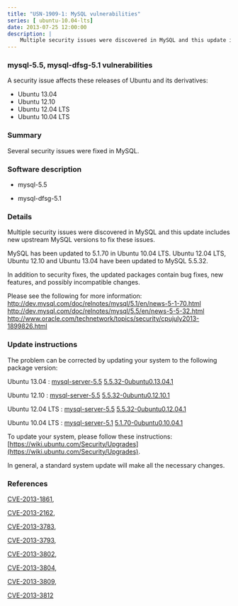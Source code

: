 ```yaml
---
title: "USN-1909-1: MySQL vulnerabilities"
series: [ ubuntu-10.04-lts]
date: 2013-07-25 12:00:00
description: |
    Multiple security issues were discovered in MySQL and this update includes new upstream MySQL versions to fix these issues.
--- 
```

 
 


### mysql-5.5, mysql-dfsg-5.1 vulnerabilities

A security issue affects these releases of Ubuntu and its derivatives:

* Ubuntu 13.04
* Ubuntu 12.10
* Ubuntu 12.04 LTS
* Ubuntu 10.04 LTS

### Summary

Several security issues were fixed in MySQL. 

### Software description

* mysql-5.5 

* mysql-dfsg-5.1 

### Details

Multiple security issues were discovered in MySQL and this update includes new upstream MySQL versions to fix these issues.

MySQL has been updated to 5.1.70 in Ubuntu 10.04 LTS. Ubuntu 12.04 LTS, Ubuntu 12.10 and Ubuntu 13.04 have been updated to MySQL 5.5.32.

In addition to security fixes, the updated packages contain bug fixes, new features, and possibly incompatible changes.

Please see the following for more information: http://dev.mysql.com/doc/relnotes/mysql/5.1/en/news-5-1-70.html http://dev.mysql.com/doc/relnotes/mysql/5.5/en/news-5-5-32.html http://www.oracle.com/technetwork/topics/security/cpujuly2013-1899826.html 

### Update instructions

The problem can be corrected by updating your system to the following package version:

Ubuntu 13.04
 : [mysql-server-5.5](https://launchpad.net/ubuntu/+source/mysql-5.5) <span> [5.5.32-0ubuntu0.13.04.1](https://launchpad.net/ubuntu/+source/mysql-5.5/5.5.32-0ubuntu0.13.04.1) </span> 

Ubuntu 12.10
 : [mysql-server-5.5](https://launchpad.net/ubuntu/+source/mysql-5.5) <span> [5.5.32-0ubuntu0.12.10.1](https://launchpad.net/ubuntu/+source/mysql-5.5/5.5.32-0ubuntu0.12.10.1) </span> 

Ubuntu 12.04 LTS
 : [mysql-server-5.5](https://launchpad.net/ubuntu/+source/mysql-5.5) <span> [5.5.32-0ubuntu0.12.04.1](https://launchpad.net/ubuntu/+source/mysql-5.5/5.5.32-0ubuntu0.12.04.1) </span> 

Ubuntu 10.04 LTS
 : [mysql-server-5.1](https://launchpad.net/ubuntu/+source/mysql-dfsg-5.1) <span> [5.1.70-0ubuntu0.10.04.1](https://launchpad.net/ubuntu/+source/mysql-dfsg-5.1/5.1.70-0ubuntu0.10.04.1) </span> 

To update your system, please follow these instructions: [https://wiki.ubuntu.com/Security/Upgrades](https://wiki.ubuntu.com/Security/Upgrades).

In general, a standard system update will make all the necessary changes. 

### References

 
 [CVE-2013-1861](http://people.ubuntu.com/~ubuntu-security/cve/CVE-2013-1861), 

 [CVE-2013-2162](http://people.ubuntu.com/~ubuntu-security/cve/CVE-2013-2162), 

 [CVE-2013-3783](http://people.ubuntu.com/~ubuntu-security/cve/CVE-2013-3783), 

 [CVE-2013-3793](http://people.ubuntu.com/~ubuntu-security/cve/CVE-2013-3793), 

 [CVE-2013-3802](http://people.ubuntu.com/~ubuntu-security/cve/CVE-2013-3802), 

 [CVE-2013-3804](http://people.ubuntu.com/~ubuntu-security/cve/CVE-2013-3804), 

 [CVE-2013-3809](http://people.ubuntu.com/~ubuntu-security/cve/CVE-2013-3809), 

 [CVE-2013-3812](http://people.ubuntu.com/~ubuntu-security/cve/CVE-2013-3812)
 

